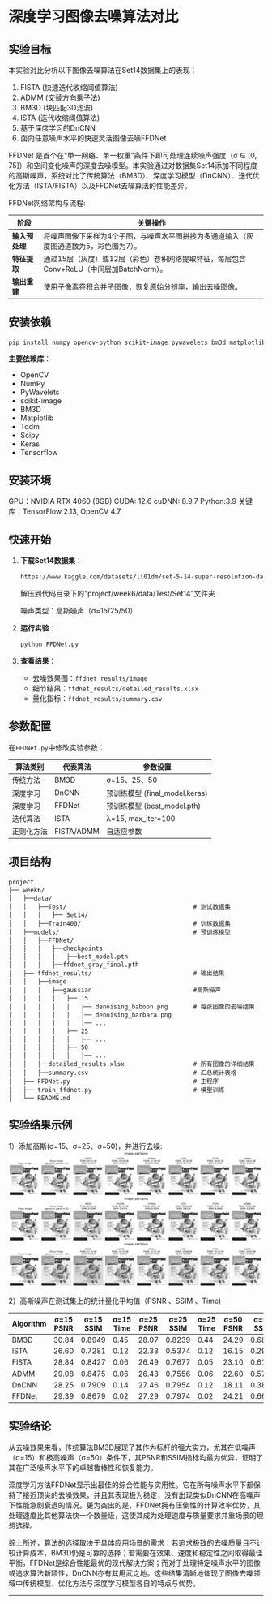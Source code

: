 # **深度学习图像去噪算法对比**

## 实验目标
本实验对比分析以下图像去噪算法在Set14数据集上的表现：
1. FISTA (快速迭代收缩阈值算法)
2. ADMM (交替方向乘子法) 
3. BM3D (块匹配3D滤波)
4. ISTA (迭代收缩阈值算法)
5. 基于深度学习的DnCNN
6. 面向任意噪声水平的快速灵活图像去噪FFDNet

FFDNet 是首个在“单一网络、单一权重”条件下即可处理连续噪声强度（σ ∈ [0, 75]）和空间变化噪声的深度去噪模型。本实验通过对数据集Set14添加不同程度的高斯噪声，系统对比了传统算法（BM3D）、深度学习模型（DnCNN）、迭代优化方法（ISTA/FISTA）以及FFDNet去噪算法的性能差异。

FFDNet网络架构与流程:

| **阶段**    | **关键操作**                                                |
| --------- | ------------------------------------------------------- |
| **输入预处理** | 将噪声图像下采样为4个子图，与噪声水平图拼接为多通道输入（灰度图通道数为5，彩色图为7）。           |
| **特征提取**  | 通过15层（灰度）或12层（彩色）卷积网络提取特征，每层包含Conv+ReLU（中间层加BatchNorm）。 |
| **输出重建**  | 使用子像素卷积合并子图像，恢复原始分辨率，输出去噪图像。                            |


##  安装依赖
```bash
pip install numpy opencv-python scikit-image pywavelets bm3d matplotlib tqdm scipy keras tensorflow
```
**主要依赖库**：
- OpenCV
- NumPy
- PyWavelets
- scikit-image
- BM3D
- Matplotlib
- Tqdm
- Scipy
- Keras
- Tensorflow

##  安装环境
GPU：NVIDIA RTX 4060 (8GB)
CUDA: 12.6
cuDNN: 8.9.7
Python:3.9
关键库：TensorFlow 2.13, OpenCV 4.7


##  快速开始
1. **下载Set14数据集**：
   ```bash
   https://www.kaggle.com/datasets/ll01dm/set-5-14-super-resolution-dataset
   ```
   解压到代码目录下的"project/week6/data/Test/Set14"文件夹

   噪声类型：高斯噪声（σ=15/25/50） 

2. **运行实验**：
   ```python
   python FFDNet.py
   ```

3. **查看结果**：
   - 去噪效果图：`ffdnet_results/image`
   - 细节结果：`ffdnet_results/detailed_results.xlsx`
   - 量化指标：`ffdnet_results/summary.csv`


##  参数配置
在`FFDNet.py`中修改实验参数：

| 算法类别  | 代表算法       | 参数设置                      | 
|-------|------------|---------------------------|
| 传统方法  | BM3D       | σ=15、25、50                | 
| 深度学习  | DnCNN      | 预训练模型 (final_model.keras) | 
| 深度学习  | FFDNet     | 预训练模型 (best_model.pth)    | 
| 迭代算法  | ISTA       | λ=15, max_iter=100        | 
| 正则化方法 | FISTA/ADMM | 自适应参数                     | 



##  项目结构
```
project
├── week6/
│   ├──data/
│   │   ├──Test/                                   # 测试数据集
│   │   │   ├── Set14/                           
│   │   ├──Train400/                               # 训练数据集
│   ├──models/                                     # 预训练模型
│   │   ├──FFDNet/  
│   │   │   ├──checkpoints
│   │   │   │   ├──best_model.pth
│   │   │   ├──ffdnet_gray_final.pth
│   ├── ffdnet_results/                            # 输出结果
│   │   ├──image
│   │   │   ├──gaussian                            #高斯噪声
│   │   │   │   ├── 15
│   │   │   │   │   ├── denoising_baboon.png       # 每张图像的去噪结果
│   │   │   │   │   │── denoising_barbara.png             
│   │   │   │   │   │── ...
│   │   │   │   ├── 25
│   │   │   │   │   ├── ...
│   │   │   │   ├── 50
│   │   │   │   │   │── ...
│   │   ├──detailed_results.xlsx                   # 所有图像的详细结果
│   │   ├──summary.csv                             # 汇总统计表格         
│   ├── FFDNet.py                                  # 主程序   
│   ├── train_ffdnet.py                            # 模型训练
│   └── README.md                 
```

##  实验结果示例

1）添加高斯(σ=15、σ=25、σ=50)，并进行去噪:
![添加高斯噪声](https://github.com/Zxq-hub1/Research-Training/blob/main/week7/results/ppt3.jpg?raw=true)


2）高斯噪声在测试集上的统计量化平均值（PSNR 、SSIM 、Time)

| Algorithm | σ=15 PSNR | σ=15 SSIM | σ=15 Time | σ=25 PSNR | σ=25 SSIM | σ=25 Time | σ=50 PSNR | σ=50 SSIM | σ=50 Time |
|-----------|-----------|-----------|-----------|-----------|-----------|-----------|-----------|-----------|-----------|
| BM3D      | 30.84     | 0.8949    | 0.45      | 28.07     | 0.8239    | 0.44      | 24.29     | 0.6879    | 0.45      |
| ISTA      | 26.60     | 0.7281    | 0.12      | 22.33     | 0.5374    | 0.12      | 16.15     | 0.2912    | 0.12      |
| FISTA     | 28.84     | 0.8427    | 0.06      | 26.49     | 0.7677    | 0.05      | 23.10     | 0.6179    | 0.04      |
| ADMM      | 29.08     | 0.8475    | 0.06      | 26.43     | 0.7556    | 0.06      | 22.60     | 0.5767    | 0.7       |
| DnCNN     | 28.25     | 0.7909    | 0.14      | 27.46     | 0.7954    | 0.12      | 18.11     | 0.3827    | 0.12      |
| FFDNet    | 29.39     | 0.8679    | 0.02      | 27.29     | 0.7974    | 0.02      | 24.21     | 0.6616    | 0.02      |

##  实验结论

从去噪效果来看，传统算法BM3D展现了其作为标杆的强大实力，尤其在低噪声（σ=15）和极高噪声（σ=50）条件下，其PSNR和SSIM指标均最为优异，证明了其在广泛噪声水平下的卓越鲁棒性和恢复能力。

深度学习方法FFDNet显示出最佳的综合性能与实用性。它在所有噪声水平下都保持了接近顶尖的去噪效果，并且其表现极为稳定，没有出现类似DnCNN在高噪声下性能急剧衰退的情况。更为突出的是，FFDNet拥有压倒性的计算效率优势，其处理速度比其他算法快一个数量级，这使其成为处理速度与质量要求并重场景的理想选择。

综上所述，算法的选择取决于具体应用场景的需求：若追求极致的去噪质量且不计较计算成本，BM3D仍是可靠的选择；若需要在效果、速度和稳定性之间取得最佳平衡，FFDNet是综合性能最优的现代解决方案；而对于处理特定噪声水平的图像或追求算法新颖性，DnCNN亦有其用武之地。这些结果清晰地体现了图像去噪领域中传统模型、优化方法与深度学习模型各自的特点与优势。

---
